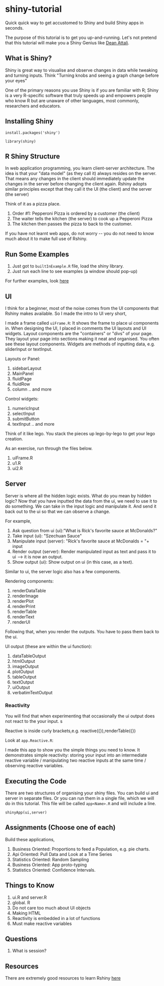 # shiny-tutorial
Quick quick way to get accustomed to Shiny and build Shiny  apps in seconds. 

The purpose of this tutorial is to get you up-and-running. Let's not pretend that this tutorial will make you a Shiny Genius like [Dean Attali][3].

## What is Shiny? 

Shiny is great way to visualise and observe changes in data while tweaking and turning inputs. Think "Turning knobs and seeing a graph change before your eyes"

One of the primary reasons you use Shiny is if you are familiar with R; Shiny is a very R-specific software that truly speeds up and empowers people who know R but are unaware of other languages, most commonly, researchers and educators.

## Installing Shiny

```install.packages('shiny')```

```library(shiny)```

## R Shiny Structure 

In web application programming, you learn client-server architecture. The idea is that your "data model" (as they call it) always resides on the server. That means any changes in the client should immediately update the changes in the server before changing the client again. Rshiny adopts similar principles except that they call it the UI (the client) and the server (the server)

Think of it as a pizza place. 

1. Order #1: Pepperoni Pizza is ordered by a customer (the client)
2. The waiter tells the kitchen (the server) to cook up a Pepperoni Pizza 
3. The kitchen then passes the pizza to back to the customer.

If you have not learnt web apps, do not worry -- you do not need to know much about it to make full use of Rshiny.

## Run Some Examples

1. Just got to `builtInExample.R` file, load the shiny library.
2. Just run each line to see examples (a window should pop-up)

For further examples, look [here][1]

## UI

I think for a  beginner, most of the noise comes from the UI components that Rshiny makes available. So I made the intro to UI very short,

I made a frame called `uiFrame.R`: It shows the frame to place ui components in. When designing the UI, I placed in comments the UI layouts and UI widgets. Layout components are the "containers" or "divs" of your page. They layout your page into sections making it neat and organised. You often see these layout components. Widgets are  methods of inputting data, e.g. sliderInput or textInput. 

Layouts or Panel:

1. sidebarLayout
2. MainPanel
3. fluidPage
4. fluidRow
5. column
.. and more

Control widgets: 

1. numericInput
2. selectInput
3. submitButton
4. textInput
.. and more 

Think of it like lego. You stack the pieces up lego-by-lego to get your lego creation.

As an exercise, run through the files below.

1. uiFrame.R
2. u1.R
3. ui2.R

## Server 

Server is where all the hidden logic exists. What do you mean by hidden logic? Now that you have inputted the data from the ui, we need to use it to do something. We can take in the input logic and manipulate it. And send it back out to the ui so that we can observe a change. 

For example, 
1. Ask question from ui (ui):"What is Rick's favorite sauce at McDonalds?"
1. Take input (ui): "Szechuan Sauce"
2. Manipulate input (server): "Rick's favorite sauce at McDonalds = "+ input
3. Render output (server): Render manipulated input as text and pass it to ui --> it is now an output.
4. Show output (ui): Show output on ui (in this case, as a text). 

Similar to ui, the server logic also has a few components. 

Rendering components:

1. renderDataTable	
2. renderImage	
3. renderPlot
4. renderPrint
5. renderTable	
6. renderText
7. renderUI


Following that, when you render the outputs. You have to pass them back to the ui. 

UI output (these are within the ui function):

1. dataTableOutput	
2. htmlOutput	
3. imageOutput
4. plotOutput	
5. tableOutput	
6. textOutput	
7. uiOutput
8. verbatimTextOutput	


### Reactivity

You will find that when experimenting that occasionally the ui output does not react to the your input. s

Reactive is inside curly brackets,e.g. reactive({}),renderTable({})

Look at `app.Reactive.R`:

I made this app to show you the simple things you need to know. It demonstrates simple reactivity: storing your input into an intermediate reactive variable / manipulating two reactive inputs at the same time / observing reactive variables.

## Executing the Code

There are two structures of organising your shiny files. You can build ui and server in separate files. Or you can run them in a single file, which we will do in this tutorial. This file will be called `app<Name>.R` and will include a line.

```
shinyApp(ui,server)
```

## Assignments (Choose one of each)

Build these applications,
1. Business Oriented: Proportions to feed a Population, e.g. pie charts.
2. Api Oriented: Pull Data and Look at a Time Series
3. Statistics Oriented: Random Sampling 
4. Business Oriented: App proto-typing
5. Statistics Oriented: Confidence Intervals.

## Things to Know 

1. ui.R and server.R 
2. global. R
3. Do not care too much about UI objects
4. Making HTML
5. Reactivity is embedded in a lot of functions
6. Must make reactive variables

## Questions

1. What is session?


## Resources 

There are extremely good resources to learn Rshiny [here][2]

[1]: https://shiny.rstudio.com/gallery/

[2]: https://shiny.rstudio.com/tutorial/

[3]: https://deanattali.com/shiny/

[4]: https://rstudio.github.io/shinydashboard/structure.html#valuebox
<!-- Row-based layout and column based layout -->
[5]: https://rstudio.github.io/shiny/tutorial/#welcome
<!-- Tutorial on Rshiny -->